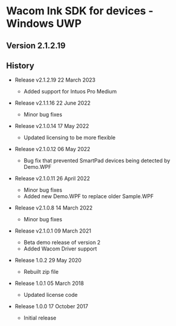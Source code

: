 # Wacom Ink SDK for devices - Windows UWP

## Version 2.1.2.19

## History

* Release v2.1.2.19 22 March 2023
    *  Added support for Intuos Pro Medium
  
* Release v2.1.1.16 22 June 2022
    *  Minor bug fixes

* Release v2.1.0.14 17 May 2022
    *  Updated licensing to be more flexible

* Release v2.1.0.12  06 May 2022
    *  Bug fix that prevented SmartPad devices being detected by Demo.WPF

* Release v2.1.0.11  26 April 2022
    *  Minor bug fixes
    *  Added new Demo.WPF to replace older Sample.WPF

* Release v2.1.0.8  14 March 2022
    *  Minor bug fixes
    
* Release v2.1.0.1  09 March 2021
    *  Beta demo release of version 2
    *  Added Wacom Driver support

* Release 1.0.2  29 May 2020
    *  Rebuilt zip file

* Release 1.0.1  05 March 2018
    * Updated license code
      
* Release 1.0.0  17 October 2017
    * Initial release
      
